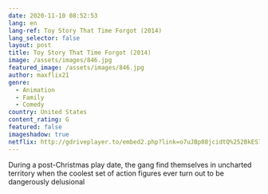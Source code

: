 ```yaml
---
date: 2020-11-10 08:52:53
lang: en
lang-ref: Toy Story That Time Forgot (2014)
lang_selector: false
layout: post
title: Toy Story That Time Forgot (2014)
image: /assets/images/846.jpg
featured_image: /assets/images/846.jpg
author: maxflix21
genre:
  - Animation
  - Family
  - Comedy
country: United States
content_rating: G
featured: false
imageshadow: true
netflix: http://gdriveplayer.to/embed2.php?link=o7uJBp08jcidtQ%252BkES73DwP9viL2v5XyIxkAVTNyQc218UcERgB39E8D7M17%252BndnffeLpm%252Fe2Osqrtco%252BXIbBrWVRkUSX%252Fuoqd%252FBA2b%252BRb90uiW%252FwCObYzYOUvtWV8zhiHgt1tyojEzMOBi2DPjEro8ncSUNHQi%252F1RqG%252FjqNH3ekHO0M9xM1Cz41Tu%252FMq0nuhm1wRtHU4nZGq7ZiMo%252Be5J
---
```

During a post-Christmas play date, the gang find themselves in uncharted territory when the coolest set of action figures ever turn out to be dangerously delusional